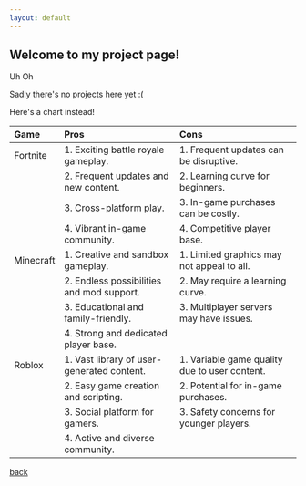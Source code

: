 ```yaml
---
layout: default
---
```


## Welcome to my project page!

Uh Oh

<p style="display: inline;">Sadly there's no projects here yet</p> <p style="display: inline;">:(</p>

<p> </p>
Here's a chart instead!

| Game        | Pros                                          | Cons        |
|:------------ |:----------------------------------------------|:------------|
| Fortnite    | 1. Exciting battle royale gameplay.           | 1. Frequent updates can be disruptive.        |
|             | 2. Frequent updates and new content.          | 2. Learning curve for beginners.             |
|             | 3. Cross-platform play.                       | 3. In-game purchases can be costly.           |
|             | 4. Vibrant in-game community.                 | 4. Competitive player base.                  |
| Minecraft   | 1. Creative and sandbox gameplay.             | 1. Limited graphics may not appeal to all.   |
|             | 2. Endless possibilities and mod support.     | 2. May require a learning curve.             |
|             | 3. Educational and family-friendly.           | 3. Multiplayer servers may have issues.      |
|             | 4. Strong and dedicated player base.          |                                            |
| Roblox      | 1. Vast library of user-generated content.     | 1. Variable game quality due to user content. |
|             | 2. Easy game creation and scripting.          | 2. Potential for in-game purchases.          |
|             | 3. Social platform for gamers.                | 3. Safety concerns for younger players.      |
|             | 4. Active and diverse community.              |                                            |





[back](./)
